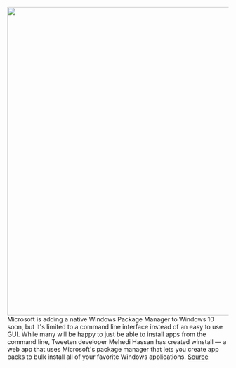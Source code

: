 <img src='https://cdn.vox-cdn.com/thumbor/oIp6H5Oz7x5pov7eX-vJ8ZpInDM=/0x0:660x440/1200x800/filters:focal(278x168:382x272)/cdn.vox-cdn.com/uploads/chorus_image/image/67570434/winstall.0.jpg' width='700px' /><br/>
Microsoft is adding a native Windows Package Manager to Windows 10 soon, but it's limited to a command line interface instead of an easy to use GUI. While many will be happy to just be able to install apps from the command line, Tweeten developer Mehedi Hassan has created winstall — a web app that uses Microsoft's package manager that lets you create app packs to bulk install all of your favorite Windows applications.
<a href='https://www.theverge.com/2020/10/2/21498369/winstall-windows-package-manager-scripts-app-packs'> Source <a/>